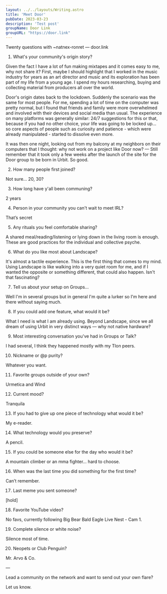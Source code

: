 ```yaml
---
layout: ../../layouts/Writing.astro
title: 'Meet Door'
pubDate: 2023-03-23
description: 'Test post'
groupName: Door Link
groupURL: "https://door.link"
---
```


Twenty questions with ~natnex-ronret — door.link

1. What's your community's origin story?

Given the fact I have a lot of fun making mixtapes and it comes easy to me, why not share it? First, maybe I should highlight that I worked in the music industry for years as an art director and music and its exploration has been part of my life from a young age. I spend my hours researching, buying and collecting material from producers all over the world.

Door's origin dates back to the lockdown. Suddenly the scenario was the same for most people. For me, spending a lot of time on the computer was pretty normal, but I found that friends and family were more overwhelmed and involved with their devices and social media than usual. The experience on many platforms was generally similar: 24/7 suggestions for this or that, because if you had no other choice, your life was going to be locked up... so core aspects of people such as curiosity and patience - which were already manipulated - started to dissolve even more.

It was then one night, looking out from my balcony at my neighbors on their computers that I thought: why not work on a project like Door now? — Still remember that it took only a few weeks after the launch of the site for the Door group to be born in Urbit. So good.

2. How many people first joined?

Not sure… 20, 30?

3. How long have y'all been communing?

2 years

4. Person in your community you can't wait to meet IRL?

That’s secret

5. Any rituals you feel comfortable sharing?

A shared meal/reading/listening or lying down in the living room is enough. These are good practices for the individual and collective psyche.

6. What do you like most about Landscape?

It's almost a tactile experience. This is the first thing that comes to my mind. Using Landscape is like walking into a very quiet room for me, and if I wanted the opposite or something different, that could also happen. Isn't that fascinating?

7. Tell us about your setup on Groups…

Well I'm in several groups but in general I'm quite a lurker so I'm here and there without saying much.

8. If you could add one feature, what would it be?

What I need is what I am already using. Beyond Landscape, since we all dream of using Urbit in very distinct ways — why not native hardware?

9. Most interesting conversation you've had in Groups or Talk?

I had several, I think they happened mostly with my Tlon peers.

10. Nickname or @p purity?

Whatever you want.

11. Favorite groups outside of your own?

Urmetica and Wind

12. Current mood?

Tranquila

13. If you had to give up one piece of technology what would it be?

My e-reader.

14. What technology would you preserve?

A pencil.

15. If you could be someone else for the day who would it be?       

A mountain climber or an mma fighter… hard to choose.

16. When was the last time you did something for the first time? 

Can’t remember.

17. Last meme you sent someone?

[hold]

18. Favorite YouTube video?

No favs, currently following Big Bear Bald Eagle Live Nest - Cam 1.

19. Complete silence or white noise?

Silence most of time.

20. Neopets or Club Penguin?

Mr. Arvo & Co.

—

Lead a community on the network and want to send out your own flare?

Let us know.